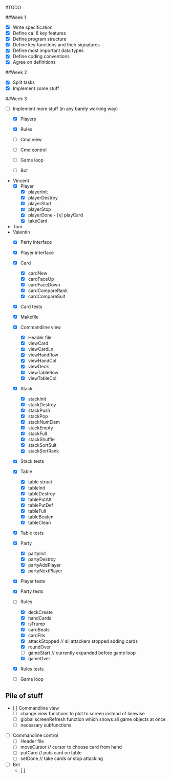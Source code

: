 #TODO

##Week 1
- [x] Write specification
- [x] Define ca. 8 key features
- [x] Define program structure
- [x] Define key functions and their signatures
- [x] Define most important data types
- [x] Define coding conventions
- [x] Agree on definitions

##Week 2
- [x] Split tasks
- [x] Implement some stuff

##Week 3
- [ ] Implement more stuff (in any barely working way)
	- [x] Players
	- [x] Rules
	- [ ] Cmd view
	- [ ] Cmd control
	- [ ] Game loop
	- [ ] Bot
  

- Vincent
	- [x] Player
		- [x] playerInit
		- [x] playerDestroy
		- [x] playerStart
		- [x] playerStop
		- [x] playerDone
		- [x] playCard
		- [x] takeCard
- Tom
- Valentin
	- [x] Party interface
	- [x] Player interface
	- [x] Card
		- [x] cardNew
		- [x] cardFaceUp
		- [x] cardFaceDown
		- [x] cardCompareRank
		- [x] cardCompareSuit
	- [x] Card tests
	- [x] Makefile
	- [x] Commandline view
		- [x] Header file
		- [x] viewCard
		- [x] viewCardLn
		- [x] viewHandRow
		- [x] viewHandCol
		- [x] viewDeck
		- [x] viewTableRow
		- [x] viewTableCol
	- [x] Stack
		- [x] stackInit
		- [x] stackDestroy
		- [x] stackPush
		- [x] stackPop
		- [x] stackNumElem
		- [x] stackEmpty
		- [x] stackFull
		- [x] stackShuffle
		- [x] stackSortSuit
		- [x] stackSortRank
	- [x] Stack tests
	- [x] Table
		- [x] table struct
		- [x] tableInit
		- [x] tableDestroy
		- [x] tablePutAtt
		- [x] tablePutDef
		- [x] tableFull
		- [x] tableBeaten
		- [x] tableClean
	- [x] Table tests
	- [x] Party
		- [x] partyInit
		- [x] partyDestroy
		- [x] partyAddPlayer
		- [x] partyNextPlayer
	- [x] Player tests
	- [x] Party tests
	- [ ] Rules
		- [x] deckCreate
		- [x] handCards
		- [x] isTrump
		- [x] cardBeats
		- [x] cardFits
		- [x] attackStopped // all attackers stopped adding cards
		- [x] roundOver
		- [ ] gameStart // currently expanded before game loop
		- [x] gameOver
	- [x] Rules tests
	- [ ] Game loop




## Pile of stuff
- [ ] Commandline view
	- [ ] change view functions to plot to screen instead of linewise
	- [ ] global screenRefresh function which shows all game objects at once
	- [ ] necessary subfunctions
- [ ] Commandline control
	- [ ] Header file
	- [ ] moveCursor // cursor to choose card from hand
	- [ ] putCard // puts card on table
	- [ ] setDone // take cards or stop attacking
- [ ] Bot
	- [ ] 
